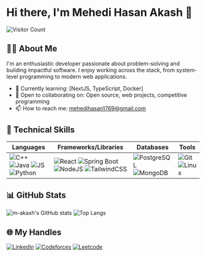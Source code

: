 # Hi there, I'm Mehedi Hasan Akash 👋

![Visitor Count](https://komarev.com/ghpvc/?username=m-akash&style=flat-square)

## 👨‍💻 About Me
I'm an enthusiastic developer passionate about problem-solving and building impactful software. I enjoy working across the stack, from system-level programming to modern web applications.

- 🌱 Currently learning: [NextJS, TypeScript, Docker]
- 👯 Open to collaborating on: Open source, web projects, competitive programming
- 📫 How to reach me: mehedihasan1769@gmail.com

## 🚀 Technical Skills

| Languages            | Frameworks/Libraries | Databases        | Tools           |
|----------------------|----------------------|------------------|-----------------|
| ![C++](https://img.shields.io/badge/C++-00599C?style=flat&logo=c%2b%2b&logoColor=white) ![Java](https://img.shields.io/badge/Java-ED8B00?style=flat&logo=java&logoColor=white) ![JS](https://img.shields.io/badge/JavaScript-F7DF1E?style=flat&logo=javascript&logoColor=black) ![Python](https://img.shields.io/badge/Python-3670A0?style=flat&logo=python&logoColor=ffdd54) | ![React](https://img.shields.io/badge/React-20232A?style=flat&logo=react&logoColor=61DAFB) ![Spring Boot](https://img.shields.io/badge/Spring_Boot-6DB33F?style=flat&logo=spring-boot&logoColor=white) ![NodeJS](https://img.shields.io/badge/Node.js-339933?style=flat&logo=nodedotjs&logoColor=white) ![TailwindCSS](https://img.shields.io/badge/Tailwind_CSS-38B2AC?style=flat&logo=tailwind-css&logoColor=white) | ![PostgreSQL](https://img.shields.io/badge/PostgreSQL-316192?style=flat&logo=postgresql&logoColor=white) ![MongoDB](https://img.shields.io/badge/MongoDB-4EA94B?style=flat&logo=mongodb&logoColor=white) | ![Git](https://img.shields.io/badge/Git-F05032?style=flat&logo=git&logoColor=white) ![Linux](https://img.shields.io/badge/Linux-FCC624?style=flat&logo=linux&logoColor=black) |

## 📊 GitHub Stats

![m-akash's GitHub stats](https://github-readme-stats.vercel.app/api?username=m-akash&show_icons=true&theme=default)
![Top Langs](https://github-readme-stats.vercel.app/api/top-langs/?username=m-akash&layout=compact)

## 🌐 My Handles

[![LinkedIn](https://img.shields.io/badge/LinkedIn-0077B5?style=flat&logo=linkedin&logoColor=white)](https://www.linkedin.com/in/mehedi-hasan-akash-bb30a921a/)
[![Codeforces](https://img.shields.io/badge/Codeforces-1F8ACB?style=flat&logo=codeforces&logoColor=white)](https://codeforces.com/profile/m-h-akash)
[![Leetcode](https://img.shields.io/badge/LeetCode-FFA116?style=flat&logo=leetcode&logoColor=black)](https://leetcode.com/u/m-h-akash/)


<!--
**m-akash/m-akash** is a ✨ _special_ ✨ repository because its `README.md` (this file) appears on your GitHub profile.

- 😄 Pronouns: he/him
- ⚡ Fun fact: I can solve a Rubik's cube in under a minute!
-->
